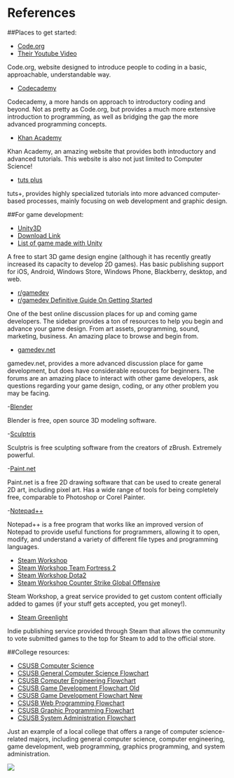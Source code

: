 # References

##Places to get started:

- [Code.org](http://code.org/)
- [Their Youtube Video](http://www.youtube.com/watch?v=nKIu9yen5nc)

Code.org, website designed to introduce people to coding in a basic, approachable, understandable way.

- [Codecademy](http://www.codecademy.com/)

Codecademy, a more hands on approach to introductory coding and beyond.  Not as pretty as Code.org, but provides a much more extensive introduction to programming, as well as bridging the gap the more advanced programming concepts.

- [Khan Academy](https://www.khanacademy.org/cs)

Khan Academy, an amazing website that provides both introductory and advanced tutorials.  This website is also not just limited to Computer Science!

- [tuts plus](https://tutsplus.com/)

tuts+, provides highly specialized tutorials into more advanced computer-based processes, mainly focusing on web development and graphic design.


##For game development:

- [Unity3D](http://unity3d.com/unity)
- [Download Link](http://unity3d.com/unity/download)
- [List of game made with Unity](http://unity3d.com/gallery/made-with-unity/game-list)

A free to start 3D game design engine (although it has recently greatly increased its capacity to develop 2D games).  Has basic publishing support for iOS, Android, Windows Store, Windows Phone, Blackberry, desktop, and web.

- [r/gamedev](http://www.reddit.com/r/gamedev)
- [r/gamedev Definitive Guide On Getting Started](http://www.reddit.com/r/gamedev/comments/1un7bf/2014_face_lift_revised_rules_definitive_how_to/)

One of the best online discussion places for up and coming game developers.  The sidebar provides a ton of resources to help you begin and advance your game design.  From art assets, programming, sound, marketing, business.  An amazing place to browse and begin from.

- [gamedev.net](http://www.gamedev.net/page/index.html)

gamedev.net, provides a more advanced discussion place for game development, but does have considerable resources for beginners.  The forums are an amazing place to interact with other game developers, ask questions regarding your game design, coding, or any other problem you may be facing.

-[Blender](http://www.blender.org/)

Blender is free, open source 3D modeling software.

-[Sculptris](http://pixologic.com/sculptris/)

Sculptris is free sculpting software from the creators of zBrush.  Extremely powerful.

-[Paint.net](http://www.getpaint.net/)

Paint.net is a free 2D drawing software that can be used to create general 2D art, including pixel art.  Has a wide range of tools for being completely free, comparable to Photoshop or Corel Painter.

-[Notepad++](http://notepad-plus-plus.org/)

Notepad++ is a free program that works like an improved version of Notepad to provide useful functions for programmers, allowing it to open, modify, and understand a variety of different file types and programming languages.

- [Steam Workshop](http://steamcommunity.com/workshop/)
- [Steam Workshop Team Fortress 2](http://steamcommunity.com/workshop/browse?appid=440&browsesort=trend)
- [Steam Workshop Dota2](http://steamcommunity.com/workshop/browse?appid=570&browsesort=trend)
- [Steam Workshop Counter Strike Global Offensive](http://steamcommunity.com/workshop/browse?appid=730&browsesort=trend)

Steam Workshop, a great service provided to get custom content officially added to games (if your stuff gets accepted, you get money!).

- [Steam Greenlight](http://steamcommunity.com/greenlight/)

Indie publishing service provided through Steam that allows the community to vote submitted games to the top for Steam to add to the official store.


##College resources:

- [CSUSB Computer Science](http://cse.csusb.edu/)
- [CSUSB General Computer Science Flowchart](http://cse.csusb.edu/programs/bs_computer_science/Computer_science_2012_2014.pdf)
- [CSUSB Computer Engineering Flowchart](http://cse.csusb.edu/programs/coen/Computer_engineering_2012_2014.pdf)
- [CSUSB Game Development Flowchart Old](http://cse.csusb.edu/programs/ba_computer_systems/ba-game-2012.pdf)
- [CSUSB Game Development Flowchart New](http://cse.csusb.edu/programs/ba_computer_systems/ba-game-2013.pdf)
- [CSUSB Web Programming Flowchart](http://cse.csusb.edu/programs/ba_computer_systems/Web_programming_option_2012_2014.pdf)
- [CSUSB Graphic Programming Flowchart](http://cse.csusb.edu/programs/ba_computer_systems/Graphics_programming_option_2012_2014.pdf)
- [CSUSB System Administration Flowchart](http://cse.csusb.edu/programs/ba_computer_systems/System_administration_option_2012_2014.pdf)
	
Just an example of a local college that offers a range of computer science-related majors, including general computer science, computer engineering, game development, web programming, graphics programming, and system administration.

![](http://i.imgur.com/wjANVCD.jpg)
	